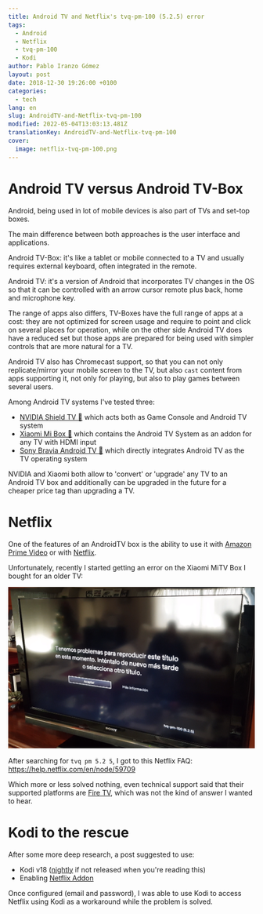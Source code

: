 ```yaml
---
title: Android TV and Netflix's tvq-pm-100 (5.2.5) error
tags:
  - Android
  - Netflix
  - tvq-pm-100
  - Kodi
author: Pablo Iranzo Gómez
layout: post
date: 2018-12-30 19:26:00 +0100
categories:
  - tech
lang: en
slug: AndroidTV-and-Netflix-tvq-pm-100
modified: 2022-05-04T13:03:13.481Z
translationKey: AndroidTV-and-Netflix-tvq-pm-100
cover:
  image: netflix-tvq-pm-100.png
---
```


# Android TV versus Android TV-Box

Android, being used in lot of mobile devices is also part of TVs and set-top boxes.

The main difference between both approaches is the user interface and applications.

Android TV-Box: it's like a tablet or mobile connected to a TV and usually requires external keyboard, often integrated in the remote.

Android TV: it's a version of Android that incorporates TV changes in the OS so that it can be controlled with an arrow cursor remote plus back, home and microphone key.

The range of apps also differs, TV-Boxes have the full range of apps at a cost: they are not optimized for screen usage and require to point and click on several places for operation, while on the other side Android TV does have a reduced set but those apps are prepared for being used with simpler controls that are more natural for a TV.

Android TV also has Chromecast support, so that you can not only replicate/mirror your mobile screen to the TV, but also `cast` content from apps supporting it, not only for playing, but also to play games between several users.

Among Android TV systems I've tested three:

- [NVIDIA Shield TV 🛒](https://www.amazon.es/dp/B01NBJ6KZY?tag=redken-21) which acts both as Game Console and Android TV system
- [Xiaomi Mi Box 🛒](https://www.amazon.es/dp/B07K3KC5CP?tag=redken-21) which contains the Android TV System as an addon for any TV with HDMI input
- [Sony Bravia Android TV 🛒](https://www.amazon.es/dp/B01IW656UC?tag=redken-21) which directly integrates Android TV as the TV operating system

NVIDIA and Xiaomi both allow to 'convert' or 'upgrade' any TV to an Android TV box and additionally can be upgraded in the future for a cheaper price tag than upgrading a TV.

# Netflix

One of the features of an AndroidTV box is the ability to use it with [Amazon Prime Video](https://www.primevideo.com/?tag=iranzo-21) or with [Netflix](https://netflix.com).

Unfortunately, recently I started getting an error on the Xiaomi MiTV Box I bought for an older TV:

![Netflix tvq-pm-100 error](netflix-tvq-pm-100.png)

After searching for `tvq pm 5.2 5`, I got to this Netflix FAQ: <https://help.netflix.com/en/node/59709>

Which more or less solved nothing, even technical support said that their supported platforms are [Fire TV](https://www.amazon.es/dp/B01ETRGE7M?tag=redken-21), which was not the kind of answer I wanted to hear.

# Kodi to the rescue

After some more deep research, a post suggested to use:

- Kodi v18 ([nightly](https://mirrors.kodi.tv/nightlies/android/arm/master/) if not released when you're reading this)
- Enabling [Netflix Addon](https://forum.kodi.tv/showthread.php?tid=329767)

Once configured (email and password), I was able to use Kodi to access Netflix using Kodi as a workaround while the problem is solved.
